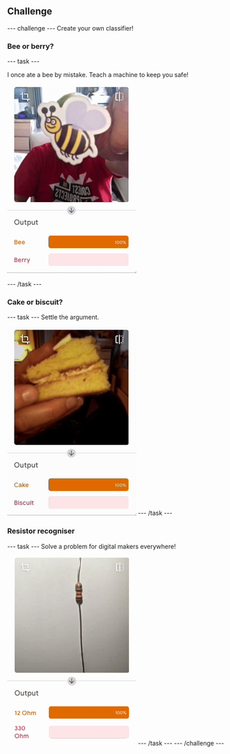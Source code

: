 ## Challenge
--- challenge ---
Create your own classifier!

### Bee or berry?
--- task ---

I once ate a bee by mistake. Teach a machine to keep you safe!

![An image of a bee is held up to a web camera. Then, an image of a berry. In the output panel underneath the video, the confidence score is displayed as to whether a bee or a berry is being shown.](images/bee_or_berry.gif)

--- /task ---

### Cake or biscuit?
--- task ---
Settle the argument.

![A piece of cake is held up to a web camera. Then, a biscuit. In the output panel underneath the video, the confidence score is displayed as to whether a cake or a biscuit is being shown.](images/cake_or_biscuit.gif)
--- /task ---

### Resistor recogniser
--- task ---
Solve a problem for digital makers everywhere!

![A 12 ohm resistor is held up to a web camera. Then, a 330 ohm resistor. In the output panel underneath the video, the confidence score is displayed as to whether a 12 ohm or a 330 ohm resistor is being shown.](images/12_or_330.gif)
--- /task ---
--- /challenge ---
